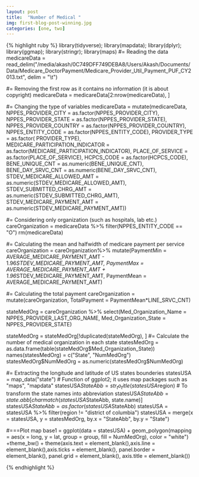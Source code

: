 ```yaml
---
layout: post
title:  "Number of Medical "
img: first-blog-post-winning.jpg
categories: [one, two]
---
```



{% highlight ruby %}
library(tidyverse); library(mapdata); library(dplyr); library(ggmap); library(stringr); library(maps)
#= Reading the data
medicareData = read_delim("/media/akash/0C749DFF749DEBA8/Users/Akash/Documents/Data/Medicare_DoctorPayment/Medicare_Provider_Util_Payment_PUF_CY2013.txt", delim = "\t")

#= Removing the first row as it contains no information (it is about copyright)
medicareData = medicareData[2:nrow(medicareData), ]

#= Changing the type of variables
medicareData = mutate(medicareData, NPPES_PROVIDER_CITY = as.factor(NPPES_PROVIDER_CITY),  
                      NPPES_PROVIDER_STATE = as.factor(NPPES_PROVIDER_STATE),
                      NPPES_PROVIDER_COUNTRY = as.factor(NPPES_PROVIDER_COUNTRY),  
                      NPPES_ENTITY_CODE = as.factor(NPPES_ENTITY_CODE),
                      PROVIDER_TYPE = as.factor( PROVIDER_TYPE),  
                      MEDICARE_PARTICIPATION_INDICATOR = as.factor(MEDICARE_PARTICIPATION_INDICATOR), 
                      PLACE_OF_SERVICE = as.factor(PLACE_OF_SERVICE),
                      HCPCS_CODE = as.factor(HCPCS_CODE),
                      BENE_UNIQUE_CNT = as.numeric(BENE_UNIQUE_CNT),
                      BENE_DAY_SRVC_CNT = as.numeric(BENE_DAY_SRVC_CNT),
                      STDEV_MEDICARE_ALLOWED_AMT = as.numeric(STDEV_MEDICARE_ALLOWED_AMT),
                      STDEV_SUBMITTED_CHRG_AMT = as.numeric(STDEV_SUBMITTED_CHRG_AMT),
                      STDEV_MEDICARE_PAYMENT_AMT = as.numeric(STDEV_MEDICARE_PAYMENT_AMT))

#= Considering only organization (such as hospitals, lab etc.)
careOrganization = medicareData %>% filter(NPPES_ENTITY_CODE == "O")
rm(medicareData)

#= Calculating the mean and halfwidth of medicare payment per service
careOrganization = careOrganization%>%
  mutate(PaymentMin = AVERAGE_MEDICARE_PAYMENT_AMT - 1.96*STDEV_MEDICARE_PAYMENT_AMT,
         PaymentMax = AVERAGE_MEDICARE_PAYMENT_AMT + 1.96*STDEV_MEDICARE_PAYMENT_AMT,
         PaymentMean = AVERAGE_MEDICARE_PAYMENT_AMT)

#= Calculating the total payment
careOrganization = mutate(careOrganization, TotalPayment = PaymentMean*LINE_SRVC_CNT)


stateMedOrg = careOrganization %>% select(Med_Organization_Name = NPPES_PROVIDER_LAST_ORG_NAME, 
                                          Med_Organization_State = NPPES_PROVIDER_STATE)

stateMedOrg = stateMedOrg[!duplicated(stateMedOrg), ]
#= Calculate the number of medical organization in each state
statesMedOrg = as.data.frame(table(stateMedOrg$Med_Organization_State))
names(statesMedOrg) = c("State", "NumMedOrg")
statesMedOrg$NumMedOrg = as.numeric(statesMedOrg$NumMedOrg)

#= Extracting the longitude and latitude of US states bounderies
statesUSA = map_data("state") # Function of ggplot2; it uses map packages such as "maps", "mapdata"
statesUSA$StateAbb = str_to_title(statesUSA$region) # To transform the state names into abbreviation
statesUSA$StateAbb = state.abb[charmatch(statesUSA$StateAbb,  state.name)]
statesUSA$StateAbb = as.factor(statesUSA$StateAbb)
statesUSA = statesUSA %>% filter(region != "district of columbia")
statesUSA = merge(x = statesUSA, y = statesMedOrg, by.x = "StateAbb", by.y = "State")

#===Plot map
base1 = ggplot(data = statesUSA) + geom_polygon(mapping = aes(x = long, y = lat, group = group, fill = NumMedOrg), color = "white") +theme_bw() + theme(axis.text = element_blank(),axis.line = element_blank(),axis.ticks = element_blank(),
                                                                                                                                                        panel.border = element_blank(),
                                                                                                                                                        panel.grid = element_blank(),
                                                                                                                                                        axis.title = element_blank())

{% endhighlight %}



